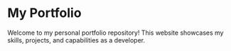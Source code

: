 # My Portfolio

Welcome to my personal portfolio repository! This website showcases my skills, projects, and capabilities as a developer.
